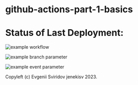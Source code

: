 # github-actions-part-1-basics

# Status of Last Deployment:

![example workflow](https://github.com/jenekisv/github-actions-part-2-CICD-to-AWS/workflows/CICD-Pipeline-to-AWS-Elastic-Beanstalk/badge.svg)<br>

![example branch parameter](https://github.com/jenekisv/github-actions-part-2-CICD-to-AWS/actions/workflows/CICD-Pipeline-AWS.yml/badge.svg?branch=main)<br>

![example event parameter](https://github.com/jenekisv/github-actions-part-2-CICD-to-AWS/actions/workflows/CICD-Pipeline-AWS.yml/badge.svg?event=push)<br>

Copyleft (c) Evgenii Sviridov jenekisv 2023.
